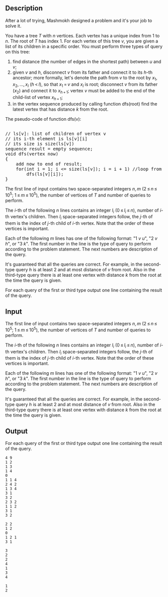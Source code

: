 ## Description

<div><p>After a lot of trying, Mashmokh designed a problem and it's your job to solve it.</p><p>You have a tree <span class="tex-span"><i>T</i></span> with <span class="tex-span"><i>n</i></span> vertices. Each vertex has a unique index from 1 to <span class="tex-span"><i>n</i></span>. The root of <span class="tex-span"><i>T</i></span> has index <span class="tex-span">1</span>. For each vertex of this tree <span class="tex-span"><i>v</i></span>, you are given a list of its children in a specific order. You must perform three types of query on this tree:</p><ol> <li> find distance (the number of edges in the shortest path) between <span class="tex-span"><i>u</i></span> and <span class="tex-span"><i>v</i></span>; </li><li> given <span class="tex-span"><i>v</i></span> and <span class="tex-span"><i>h</i></span>, disconnect <span class="tex-span"><i>v</i></span> from its father and connect it to its <span class="tex-span"><i>h</i></span>-th ancestor; more formally, let's denote the path from <span class="tex-span"><i>v</i></span> to the root by <span class="tex-span"><i>x</i><sub class="lower-index">1</sub>, <i>x</i><sub class="lower-index">2</sub>, ..., <i>x</i><sub class="lower-index"><i>l</i></sub>&nbsp;(<i>h</i> &lt; <i>l</i>)</span>, so that <span class="tex-span"><i>x</i><sub class="lower-index">1</sub> = <i>v</i></span> and <span class="tex-span"><i>x</i><sub class="lower-index"><i>l</i></sub></span> is root; disconnect <span class="tex-span"><i>v</i></span> from its father (<span class="tex-span"><i>x</i><sub class="lower-index">2</sub></span>) and connect it to <span class="tex-span"><i>x</i><sub class="lower-index"><i>h</i> + 1</sub></span>; vertex <span class="tex-span"><i>v</i></span> must be added to the end of the child-list of vertex <span class="tex-span"><i>x</i><sub class="lower-index"><i>h</i> + 1</sub></span>; </li><li> in the vertex sequence produced by calling function dfs(root) find the latest vertex that has distance <span class="tex-span"><i>k</i></span> from the root. </li></ol><p>The pseudo-code of function dfs(v): </p><pre class="verbatim"><br>// ls[v]: list of children of vertex v <br>// its i-th element is ls[v][i]<br>// its size is size(ls[v])<br>sequence result = empty sequence;<br>void dfs(vertex now)<br>{<br>    add now to end of result;<br>    for(int i = 1; i &lt;= size(ls[v]); i = i + 1) //loop from i = 1 to i = size(ls[v])<br>        dfs(ls[v][i]);<br>}<br></pre></div><div class="input-specification"><p>The first line of input contains two space-separated integers <span class="tex-span"><i>n</i>, <i>m</i>&nbsp;(2 ≤ <i>n</i> ≤ 10<sup class="upper-index">5</sup>;&nbsp;1 ≤ <i>m</i> ≤ 10<sup class="upper-index">5</sup>)</span>, the number of vertices of <span class="tex-span"><i>T</i></span> and number of queries to perform.</p><p>The <span class="tex-span"><i>i</i></span>-th of the following <span class="tex-span"><i>n</i></span> lines contains an integer <span class="tex-span"><i>l</i><sub class="lower-index"><i>i</i></sub>&nbsp;(0 ≤ <i>l</i><sub class="lower-index"><i>i</i></sub> ≤ <i>n</i>)</span>, number of <span class="tex-span"><i>i</i></span>-th vertex's children. Then <span class="tex-span"><i>l</i><sub class="lower-index"><i>i</i></sub></span> space-separated integers follow, the <span class="tex-span"><i>j</i></span>-th of them is the index of <span class="tex-span"><i>j</i></span>-th child of <span class="tex-span"><i>i</i></span>-th vertex. Note that the order of these vertices is important.</p><p>Each of the following <span class="tex-span"><i>m</i></span> lines has one of the following format: "<span class="tex-span">1</span> <span class="tex-span"><i>v</i></span> <span class="tex-span"><i>u</i></span>", "<span class="tex-span">2</span> <span class="tex-span"><i>v</i></span> <span class="tex-span"><i>h</i></span>", or "<span class="tex-span">3</span> <span class="tex-span"><i>k</i></span>". The first number in the line is the type of query to perform according to the problem statement. The next numbers are description of the query.</p><p>It's guaranteed that all the queries are correct. For example, in the second-type query <span class="tex-span"><i>h</i></span> is at least 2 and at most distance of <span class="tex-span"><i>v</i></span> from root. Also in the third-type query there is at least one vertex with distance <span class="tex-span"><i>k</i></span> from the root at the time the query is given.</p></div><div class="output-specification"><p>For each query of the first or third type output one line containing the result of the query.</p></div>

## Input

<p>The first line of input contains two space-separated integers <span class="tex-span"><i>n</i>, <i>m</i>&nbsp;(2 ≤ <i>n</i> ≤ 10<sup class="upper-index">5</sup>;&nbsp;1 ≤ <i>m</i> ≤ 10<sup class="upper-index">5</sup>)</span>, the number of vertices of <span class="tex-span"><i>T</i></span> and number of queries to perform.</p><p>The <span class="tex-span"><i>i</i></span>-th of the following <span class="tex-span"><i>n</i></span> lines contains an integer <span class="tex-span"><i>l</i><sub class="lower-index"><i>i</i></sub>&nbsp;(0 ≤ <i>l</i><sub class="lower-index"><i>i</i></sub> ≤ <i>n</i>)</span>, number of <span class="tex-span"><i>i</i></span>-th vertex's children. Then <span class="tex-span"><i>l</i><sub class="lower-index"><i>i</i></sub></span> space-separated integers follow, the <span class="tex-span"><i>j</i></span>-th of them is the index of <span class="tex-span"><i>j</i></span>-th child of <span class="tex-span"><i>i</i></span>-th vertex. Note that the order of these vertices is important.</p><p>Each of the following <span class="tex-span"><i>m</i></span> lines has one of the following format: "<span class="tex-span">1</span> <span class="tex-span"><i>v</i></span> <span class="tex-span"><i>u</i></span>", "<span class="tex-span">2</span> <span class="tex-span"><i>v</i></span> <span class="tex-span"><i>h</i></span>", or "<span class="tex-span">3</span> <span class="tex-span"><i>k</i></span>". The first number in the line is the type of query to perform according to the problem statement. The next numbers are description of the query.</p><p>It's guaranteed that all the queries are correct. For example, in the second-type query <span class="tex-span"><i>h</i></span> is at least 2 and at most distance of <span class="tex-span"><i>v</i></span> from root. Also in the third-type query there is at least one vertex with distance <span class="tex-span"><i>k</i></span> from the root at the time the query is given.</p>

## Output

<p>For each query of the first or third type output one line containing the result of the query.</p>





```input1
4 9
1 2
1 3
1 4
0
1 1 4
2 4 2
1 3 4
3 1
3 2
2 3 2
1 1 2
3 1
3 2

```




```input2
2 2
1 2
0
1 2 1
3 1

```




```output1
3
2
2
4
1
3
4

```




```output2
1
2

```


